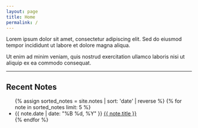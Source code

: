 ```yaml
---
layout: page
title: Home
permalink: /
---
```


<div class="intro-section">
  <p class="intro-text">Lorem ipsum dolor sit amet, consectetur adipiscing elit. Sed do eiusmod tempor incididunt ut labore et dolore magna aliqua.</p>
  <p class="intro-text">Ut enim ad minim veniam, quis nostrud exercitation ullamco laboris nisi ut aliquip ex ea commodo consequat.</p>
</div>

<hr class="section-divider">

<section class="recent-posts">
  <h2>Recent Notes</h2>
  <ul class="post-list">
    {% assign sorted_notes = site.notes | sort: 'date' | reverse %}
    {% for note in sorted_notes limit: 5 %}
      <li class="post-item">
        <span class="post-date">{{ note.date | date: "%B %d, %Y" }}</span>
        <a href="{{ note.url | relative_url }}" class="post-title">{{ note.title }}</a>
      </li>
    {% endfor %}
  </ul>
</section>